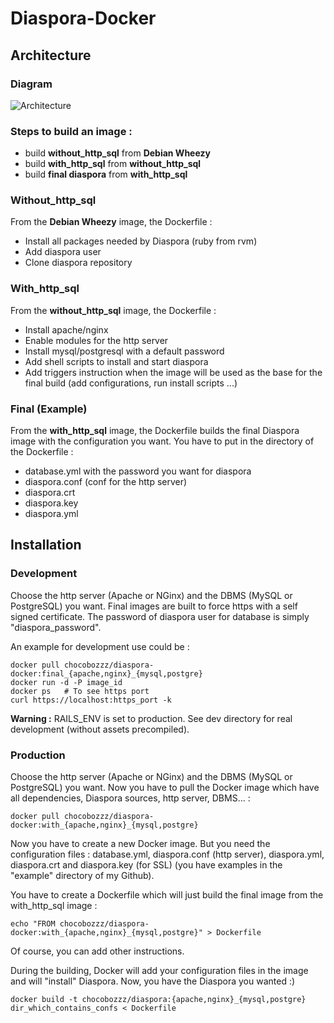 # Diaspora-Docker

## Architecture

### Diagram
![Architecture](https://lut.im/0nwibFDt/MivG8C0P)

### Steps to build an image : 

 - build **without_http_sql** from **Debian Wheezy**
 - build **with_http_sql** from **without_http_sql** 
 - build **final diaspora** from **with_http_sql**

### Without_http_sql

From the **Debian Wheezy** image, the Dockerfile :

 - Install all packages needed by Diaspora (ruby from rvm)
 - Add diaspora user
 - Clone diaspora repository

### With_http_sql

From the **without_http_sql** image, the Dockerfile :
    
 - Install apache/nginx 
 - Enable modules for the http server
 - Install mysql/postgresql with a default password
 - Add shell scripts to install and start diaspora
 - Add triggers instruction when the image will be used as the base for the final build (add configurations, run install scripts ...)


### Final (Example)

From the **with_http_sql** image, the Dockerfile builds the final Diaspora image with the configuration you want. You have to put in the directory of the Dockerfile :
    
 - database.yml with the password you want for diaspora
 - diaspora.conf (conf for the http server)
 - diaspora.crt
 - diaspora.key
 - diaspora.yml

## Installation

### Development

Choose the http server (Apache or NGinx) and the DBMS (MySQL or PostgreSQL) you want. Final images are built to force https with a self signed certificate. The password of diaspora user for database is simply "diaspora_password".

An example for development use could be :

    docker pull chocobozzz/diaspora-docker:final_{apache,nginx}_{mysql,postgre}
    docker run -d -P image_id
    docker ps   # To see https port
    curl https://localhost:https_port -k

**Warning :** RAILS_ENV is set to production. See dev directory for real development (without assets precompiled).
    
### Production

Choose the http server (Apache or NGinx) and the DBMS (MySQL or PostgreSQL) you want. Now you have to pull the Docker image which have all dependencies, Diaspora sources, http server, DBMS... :

    docker pull chocobozzz/diaspora-docker:with_{apache,nginx}_{mysql,postgre}

Now you have to create a new Docker image. But you need the configuration files : database.yml, diaspora.conf (http server), diaspora.yml, diaspora.crt and diaspora.key (for SSL) (you have examples in the "example" directory of my Github).

You have to create a Dockerfile which will just build the final image from the with_http_sql image :

    echo "FROM chocobozzz/diaspora-docker:with_{apache,nginx}_{mysql,postgre}" > Dockerfile

Of course, you can add other instructions.
    
During the building, Docker will add your configuration files in the image and will "install" Diaspora. Now, you have the Diaspora you wanted :)

    docker build -t chocobozzz/diaspora:{apache,nginx}_{mysql,postgre} dir_which_contains_confs < Dockerfile


    


